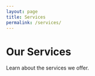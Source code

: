 ```yaml
---
layout: page
title: Services
permalink: /services/
---
```


# Our Services

Learn about the services we offer.
